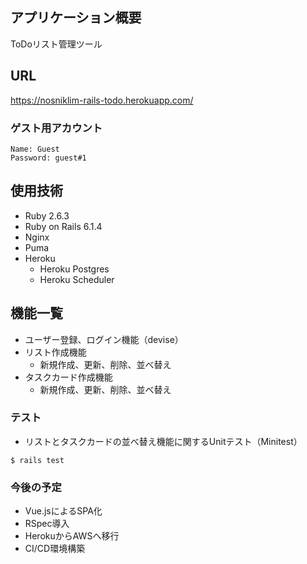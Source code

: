 ## アプリケーション概要
ToDoリスト管理ツール

## URL
https://nosniklim-rails-todo.herokuapp.com/

### ゲスト用アカウント
```
Name: Guest
Password: guest#1
```

## 使用技術
* Ruby 2.6.3
* Ruby on Rails 6.1.4
* Nginx
* Puma
* Heroku
  * Heroku Postgres
  * Heroku Scheduler


## 機能一覧
* ユーザー登録、ログイン機能（devise）
* リスト作成機能
  * 新規作成、更新、削除、並べ替え
* タスクカード作成機能
  * 新規作成、更新、削除、並べ替え

### テスト
* リストとタスクカードの並べ替え機能に関するUnitテスト（Minitest）
```
$ rails test
```


### 今後の予定
* Vue.jsによるSPA化
* RSpec導入
* HerokuからAWSへ移行
* CI/CD環境構築


